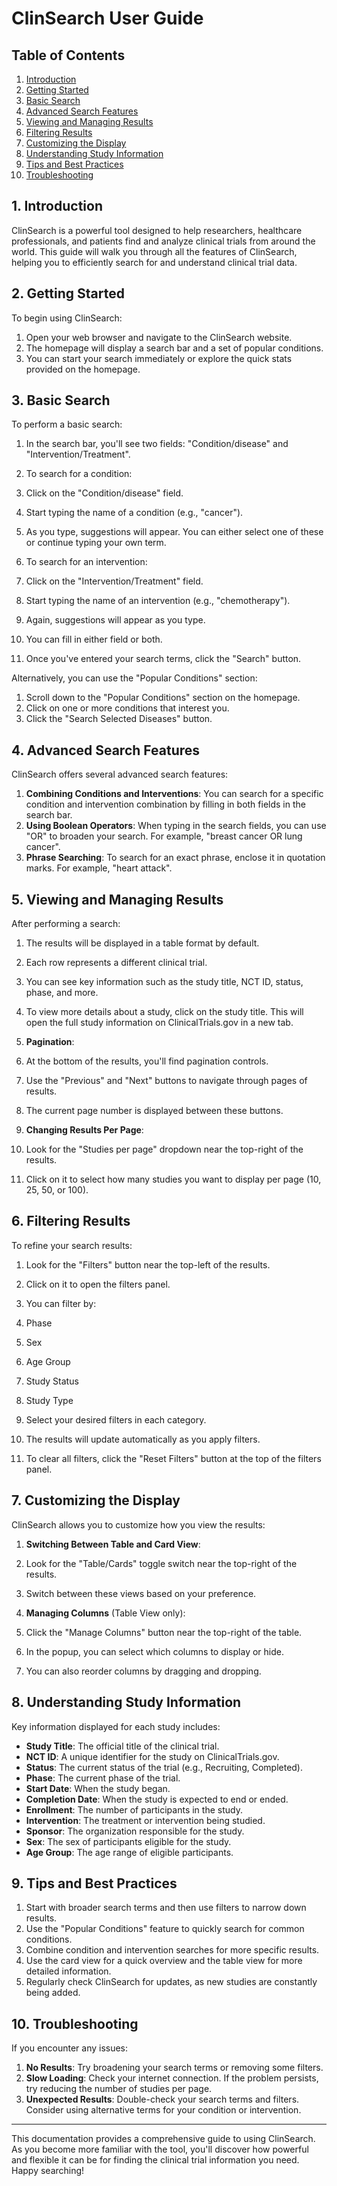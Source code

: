 # ClinSearch User Guide

## Table of Contents

1. [Introduction](#1-introduction)
2. [Getting Started](#2-getting-started)
3. [Basic Search](#3-basic-search)
4. [Advanced Search Features](#4-advanced-search-features)
5. [Viewing and Managing Results](#5-viewing-and-managing-results)
6. [Filtering Results](#6-filtering-results)
7. [Customizing the Display](#7-customizing-the-display)
8. [Understanding Study Information](#8-understanding-study-information)
9. [Tips and Best Practices](#9-tips-and-best-practices)
10. [Troubleshooting](#10-troubleshooting)

## 1. Introduction

ClinSearch is a powerful tool designed to help researchers, healthcare professionals, and patients find and analyze clinical trials from around the world. This guide will walk you through all the features of ClinSearch, helping you to efficiently search for and understand clinical trial data.

## 2. Getting Started

To begin using ClinSearch:

1. Open your web browser and navigate to the ClinSearch website.
2. The homepage will display a search bar and a set of popular conditions.
3. You can start your search immediately or explore the quick stats provided on the homepage.

## 3. Basic Search

To perform a basic search:

1. In the search bar, you'll see two fields: "Condition/disease" and "Intervention/Treatment".
2. To search for a condition:

3. Click on the "Condition/disease" field.
4. Start typing the name of a condition (e.g., "cancer").
5. As you type, suggestions will appear. You can either select one of these or continue typing your own term.

6. To search for an intervention:

7. Click on the "Intervention/Treatment" field.
8. Start typing the name of an intervention (e.g., "chemotherapy").
9. Again, suggestions will appear as you type.

10. You can fill in either field or both.
11. Once you've entered your search terms, click the "Search" button.

Alternatively, you can use the "Popular Conditions" section:

1. Scroll down to the "Popular Conditions" section on the homepage.
2. Click on one or more conditions that interest you.
3. Click the "Search Selected Diseases" button.

## 4. Advanced Search Features

ClinSearch offers several advanced search features:

1. **Combining Conditions and Interventions**: You can search for a specific condition and intervention combination by filling in both fields in the search bar.
2. **Using Boolean Operators**: When typing in the search fields, you can use "OR" to broaden your search. For example, "breast cancer OR lung cancer".
3. **Phrase Searching**: To search for an exact phrase, enclose it in quotation marks. For example, "heart attack".

## 5. Viewing and Managing Results

After performing a search:

1. The results will be displayed in a table format by default.
2. Each row represents a different clinical trial.
3. You can see key information such as the study title, NCT ID, status, phase, and more.
4. To view more details about a study, click on the study title. This will open the full study information on ClinicalTrials.gov in a new tab.
5. **Pagination**:

6. At the bottom of the results, you'll find pagination controls.
7. Use the "Previous" and "Next" buttons to navigate through pages of results.
8. The current page number is displayed between these buttons.

9. **Changing Results Per Page**:

10. Look for the "Studies per page" dropdown near the top-right of the results.
11. Click on it to select how many studies you want to display per page (10, 25, 50, or 100).

## 6. Filtering Results

To refine your search results:

1. Look for the "Filters" button near the top-left of the results.
2. Click on it to open the filters panel.
3. You can filter by:

4. Phase
5. Sex
6. Age Group
7. Study Status
8. Study Type

9. Select your desired filters in each category.
10. The results will update automatically as you apply filters.
11. To clear all filters, click the "Reset Filters" button at the top of the filters panel.

## 7. Customizing the Display

ClinSearch allows you to customize how you view the results:

1. **Switching Between Table and Card View**:

1. Look for the "Table/Cards" toggle switch near the top-right of the results.
1. Switch between these views based on your preference.

1. **Managing Columns** (Table View only):

1. Click the "Manage Columns" button near the top-right of the table.
1. In the popup, you can select which columns to display or hide.
1. You can also reorder columns by dragging and dropping.

## 8. Understanding Study Information

Key information displayed for each study includes:

- **Study Title**: The official title of the clinical trial.
- **NCT ID**: A unique identifier for the study on ClinicalTrials.gov.
- **Status**: The current status of the trial (e.g., Recruiting, Completed).
- **Phase**: The current phase of the trial.
- **Start Date**: When the study began.
- **Completion Date**: When the study is expected to end or ended.
- **Enrollment**: The number of participants in the study.
- **Intervention**: The treatment or intervention being studied.
- **Sponsor**: The organization responsible for the study.
- **Sex**: The sex of participants eligible for the study.
- **Age Group**: The age range of eligible participants.

## 9. Tips and Best Practices

1. Start with broader search terms and then use filters to narrow down results.
2. Use the "Popular Conditions" feature to quickly search for common conditions.
3. Combine condition and intervention searches for more specific results.
4. Use the card view for a quick overview and the table view for more detailed information.
5. Regularly check ClinSearch for updates, as new studies are constantly being added.

## 10. Troubleshooting

If you encounter any issues:

1. **No Results**: Try broadening your search terms or removing some filters.
2. **Slow Loading**: Check your internet connection. If the problem persists, try reducing the number of studies per page.
3. **Unexpected Results**: Double-check your search terms and filters. Consider using alternative terms for your condition or intervention.



---

This documentation provides a comprehensive guide to using ClinSearch. As you become more familiar with the tool, you'll discover how powerful and flexible it can be for finding the clinical trial information you need. Happy searching!
